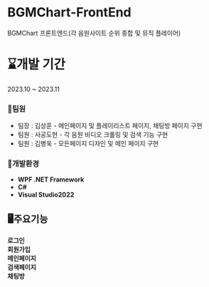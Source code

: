 # BGMChart-FrontEnd
BGMChart 프론트엔드(각 음원사이트 순위 종합 및 뮤직 플레이어)

# ⌛개발 기간
2023.10 ~ 2023.11

### 👯팀원
* 팀장 : 김상훈 - 메인페이지 및 플레이리스트 페이지, 채팅방 페이지 구현
* 팀원 : 사공도현 - 각 음원 비디오 크롤링 및 검색 기능 구현
* 팀원 : 김병욱 - 모든페이지 디자인 및 메인 페이지 구현

### 💾개발환경
* **WPF .NET Framework**  
* **C#**  
* **Visual Studio2022**
  
## 🖥주요기능
**로그인**  
**회원가입**  
**메인페이지**  
**검색페이지**  
**채팅방**    
